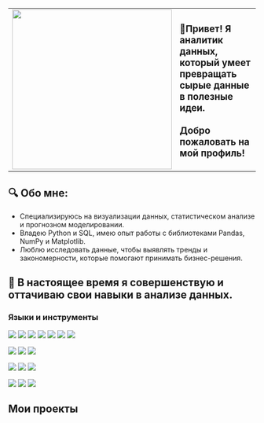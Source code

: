 <table>
<tr>
<td>
<img width="325px" src="https://user-images.githubusercontent.com/74038190/212749447-bfb7e725-6987-49d9-ae85-2015e3e7cc41.gif"/>
</td>
<td>
<h3>👋Привет! Я аналитик данных, который умеет превращать сырые данные в полезные идеи.<br><br> Добро пожаловать на мой профиль!</h3>
</td>
</tr>
</table>


## 🔍 Обо мне:
<ul>
<li> Специализируюсь на визуализации данных, статистическом анализе и прогнозном моделировании.</li>
<li> Владею Python и SQL, имею опыт работы с библиотеками Pandas, NumPy и Matplotlib.</li>
<li> Люблю исследовать данные, чтобы выявлять тренды и закономерности, которые помогают принимать бизнес-решения.</li>
</ul>

## 🔭 В настоящее время я совершенствую и оттачиваю свои навыки в анализе данных.
### Языки и инструменты
<img src="https://img.shields.io/badge/Python-033431?style=for-the-badge&logo=Python&logoColor=FFFFFF"/> <img src="https://img.shields.io/badge/Pandas-033431?style=for-the-badge&logo=Pandas&logoColor=FFFFFF"/>
<img src="https://img.shields.io/badge/Numpy-033431?style=for-the-badge&logo=Numpy&logoColor=FFFFFF"/>
<img src="https://img.shields.io/badge/Plotly-033431?style=for-the-badge&logo=Plotly&logoColor=FFFFFF"/>
<img src="https://img.shields.io/badge/Seaborn-033431?style=for-the-badge&logo=Seaborn&logoColor=FFFFFF"/>
<img src="https://img.shields.io/badge/Matplotlib-033431?style=for-the-badge&logo=Matplotlib&logoColor=FFFFFF"/>
<img src="https://img.shields.io/badge/Jupyter-033431?style=for-the-badge&logo=jupyter&logoColor=white"/>

<img src="https://img.shields.io/badge/PostgreSQL-1c2541?style=for-the-badge&logo=PostgreSQL&logoColor=white"/> <img src="https://img.shields.io/badge/MySQL-1c2541?style=for-the-badge&logo=MySQL&logoColor=white"/>
<img src="https://img.shields.io/badge/Redash-1c2541?style=for-the-badge&logo=Redash&logoColor=white"/>

<!-- <img src="https://img.shields.io/badge/ClickHouse-1c2541?style=for-the-badge&logo=ClickHouse&logoColor=white"/>-->


<img src="https://img.shields.io/badge/Tabeau-191970?style=for-the-badge&logo=Tableau&logoColor=white"/> <img src="https://img.shields.io/badge/Statistics-191970?style=for-the-badge"/>
<img src="https://img.shields.io/badge/Probability-191970?style=for-the-badge"/>

<img src="https://img.shields.io/badge/Git-230030?style=for-the-badge&logo=Git&logoColor=white"/> <img src="https://img.shields.io/badge/GitHub-230030?style=for-the-badge&logo=GitHub&logoColor=white"/>
<img src="https://img.shields.io/badge/GitLab-230030?style=for-the-badge&logo=GitLab&logoColor=white"/>

## Мои проекты


